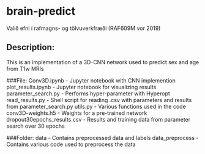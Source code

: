 # brain-predict
Valið efni í rafmagns- og tölvuverkfræði (RAF609M vor 2019)

## Description:
This is an implementation of a 3D-CNN network used to predict sex and age from T1w MRIs

###File:
Conv3D.ipynb        - Jupyter notebook with CNN implemention 
plot_results.ipynb  - Jupyter notebook for visualizing results
parameter_search.py - Performs hyper-parameter with Hyperopt
read_results.py     - Shell script for reading .csv with parameters and results from parameter\_search.py
utils.py            - Various functions used in the code
conv3D-weights.h5   - Weights for a pre-trained network 
dropout30epochs_results.csv - Results and training data from parameter search over 30 epochs

###Folder:
data                - Contains preprocessed data and labels
data_preprocess     - Contains various code used to preprocess the data


